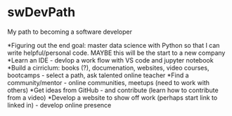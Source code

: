 # swDevPath
My path to becoming a software developer

*Figuring out the end goal: master data science with Python so that I can write helpful/personal code. MAYBE this will be the start to a new company
*Learn an IDE - devlop a work flow with VS code and jupyter notebook
*Build a cirriclum: books (?), documenation, websites, video courses, bootcamps - select a path, ask talented online teacher
*Find a community/mentor - online communities, meetups (need to work with others)
*Get ideas from GitHub - and contribute (learn how to contribute from a video)
*Develop a website to show off work (perhaps start link to linked in) - develop online presence
